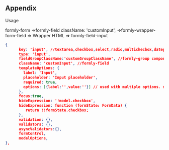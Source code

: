 ## Appendix

Usage

formly-form
=>formly-field  className: 'customInput',
  =>formly-wrapper-form-field
    => Wrapper HTML
    => formly-field-input

```json
{
      key: 'input', //textarea,checkbox,select,radio,multichecbox,datepicker
      type: 'input',
      fieldGroupClassName:'customGroupClassName', //formly-group component
      className: 'customInput', //formly-field 
      templateOptions: {
        label: 'Input',
        placeholder: 'Input placeholder',
        required: true,
        options: [{label:'',value:''}] // used with multiple options. multichecbox,select,radio
      },
      focus:true,
      hideExpression: '!model.checkbox',
      hideExpression: function (formState: FormData) {
         return !!formState.checkbox;
      },
      validation: {},
      validators: {},
      asyncValidators:{},
      formControl,
      modelOptions,
},
```
